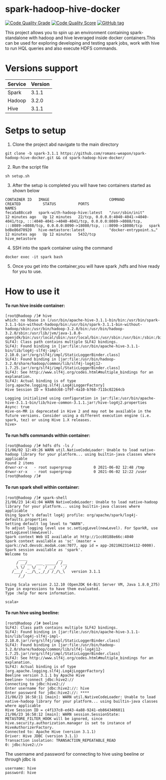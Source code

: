 # spark-hadoop-hive-docker

[![Code Quality Grade](https://www.code-inspector.com/project/23493/status/svg)](https://www.code-inspector.com/project/23493/status/svg)
[![Code Quality Score](https://www.code-inspector.com/project/23493/score/svg)](https://www.code-inspector.com/project/23493/score/svg)
[![GitHub tag](https://img.shields.io/github/v/release/romans-weapon/spark-hadoop-hive-docker)](https://github.com/romans-weapon/spark-hadoop-hive-docker/tags)


This project allows you to spin up an environment containing spark-standalone with hadoop and hive leveraged inside docker containers.This can be used for exploring developing and testing spark jobs, work with hive to run HQL queries and also execute HDFS commands.

# Versions support

| Service      | Version     |
| -----------  | ----------- |
| Spark        | 3.1.1       |
| Hadoop       | 3.2.0       |
| Hive         | 3.1.1       |

# Setps to setup
1. Clone the project abd navigate to the main directory
```commandline
git clone -b spark-3.1.1 https://github.com/romans-weapon/spark-hadoop-hive-docker.git && cd spark-hadoop-hive-docker/
```

2. Run the script file
```commandline
sh setup.sh
```

3. After the setup is completed you will have two containers started as shown below
```commandline
CONTAINER ID   IMAGE                           COMMAND                  CREATED          STATUS          PORTS                                                                                                                                                           NAMES
feca5a88cca9   spark-with-hadoop-hive:latest   "/usr/sbin/init"         12 minutes ago   Up 12 minutes   22/tcp, 0.0.0.0:4040-4041->4040-4041/tcp, :::4040-4041->4040-4041/tcp, 0.0.0.0:8089->8088/tcp, :::8089->8088/tcp, 0.0.0.0:8090->18080/tcp, :::8090->18080/tcp   spark
bd8e86d70920   hive-metastore:latest           "docker-entrypoint.s…"   12 minutes ago   Up 12 minutes   5432/tcp                                                                                                                                                          hive_metastore
```
4. SSH into the spark container using the command
```commandline
docker exec -it spark bash 
```
5. Once you get into the container,you will have spark ,hdfs and hive ready for you to use.


# How to use it

#### To run hive inside container:
```commandline
[root@hadoop /]# hive
which: no hbase in (/usr/bin/apache-hive-3.1.1-bin/bin:/usr/bin/spark-3.1.1-bin-without-hadoop/bin:/usr/bin/spark-3.1.1-bin-without-hadoop/sbin:/usr/bin/hadoop-3.2.0/bin:/usr/bin/hadoop-3.2.0/sbin:/usr/lib/jvm/java-1.8.0-openjdk/bin:/usr/local/sbin:/usr/local/bin:/usr/sbin:/usr/bin:/sbin:/bin)
SLF4J: Class path contains multiple SLF4J bindings.
SLF4J: Found binding in [jar:file:/usr/bin/apache-hive-3.1.1-bin/lib/log4j-slf4j-impl-2.10.0.jar!/org/slf4j/impl/StaticLoggerBinder.class]
SLF4J: Found binding in [jar:file:/usr/bin/hadoop-3.2.0/share/hadoop/common/lib/slf4j-log4j12-1.7.25.jar!/org/slf4j/impl/StaticLoggerBinder.class]
SLF4J: See http://www.slf4j.org/codes.html#multiple_bindings for an explanation.
SLF4J: Actual binding is of type [org.apache.logging.slf4j.Log4jLoggerFactory]
Hive Session ID = 93a8dc68-1f9f-4a10-b768-711bc02264cb

Logging initialized using configuration in jar:file:/usr/bin/apache-hive-3.1.1-bin/lib/hive-common-3.1.1.jar!/hive-log4j2.properties Async: true
Hive-on-MR is deprecated in Hive 2 and may not be available in the future versions. Consider using a different execution engine (i.e. spark, tez) or using Hive 1.X releases.
hive>
```

#### To run hdfs commands within container:
```commandline
[root@hadoop /]# hdfs dfs -ls /
21/06/02 12:49:26 WARN util.NativeCodeLoader: Unable to load native-hadoop library for your platform... using builtin-java classes where applicable
Found 2 items
drwxr-xr-x   - root supergroup          0 2021-06-02 12:48 /tmp
drwxr-xr-x   - root supergroup          0 2021-06-02 12:22 /user
[root@hadoop /]#
```

#### To run spark shell within container:
```commandline
[root@hadoop /]# spark-shell
21/06/23 14:41:04 WARN NativeCodeLoader: Unable to load native-hadoop library for your platform... using builtin-java classes where applicable
Using Spark's default log4j profile: org/apache/spark/log4j-defaults.properties
Setting default log level to "WARN".
To adjust logging level use sc.setLogLevel(newLevel). For SparkR, use setLogLevel(newLevel).
Spark context Web UI available at http://1cc80188e66c:4040
Spark context available as 'sc' (master = spark://w3.devsdc.modak.com:7077, app id = app-20210623144112-0000).
Spark session available as 'spark'.
Welcome to
      ____              __
     / __/__  ___ _____/ /__
    _\ \/ _ \/ _ `/ __/  '_/
   /___/ .__/\_,_/_/ /_/\_\   version 3.1.1
      /_/

Using Scala version 2.12.10 (OpenJDK 64-Bit Server VM, Java 1.8.0_275)
Type in expressions to have them evaluated.
Type :help for more information.

scala>
```

#### To run hive using beeline:
```commandline
[root@hadoop /]# beeline
SLF4J: Class path contains multiple SLF4J bindings.
SLF4J: Found binding in [jar:file:/usr/bin/apache-hive-3.1.1-bin/lib/log4j-slf4j-impl-2.10.0.jar!/org/slf4j/impl/StaticLoggerBinder.class]
SLF4J: Found binding in [jar:file:/usr/bin/hadoop-3.2.0/share/hadoop/common/lib/slf4j-log4j12-1.7.25.jar!/org/slf4j/impl/StaticLoggerBinder.class]
SLF4J: See http://www.slf4j.org/codes.html#multiple_bindings for an explanation.
SLF4J: Actual binding is of type [org.apache.logging.slf4j.Log4jLoggerFactory]
Beeline version 3.1.1 by Apache Hive
beeline> !connect jdbc:hive2://
Connecting to jdbc:hive2://
Enter username for jdbc:hive2://: hive
Enter password for jdbc:hive2://: ****
21/06/23 16:58:11 [main]: WARN util.NativeCodeLoader: Unable to load native-hadoop library for your platform... using builtin-java classes where applicable
Hive Session ID = c4f137c8-ed43-4a88-9241-eb8643406011
21/06/23 16:58:12 [main]: WARN session.SessionState: METASTORE_FILTER_HOOK will be ignored, since hive.security.authorization.manager is set to instance of HiveAuthorizerFactory.
Connected to: Apache Hive (version 3.1.1)
Driver: Hive JDBC (version 3.1.1)
Transaction isolation: TRANSACTION_REPEATABLE_READ
0: jdbc:hive2://> 
```

The username and password for connecting to hive using beeline or through jdbc is
```commandline
username: hive
password: hive
```


